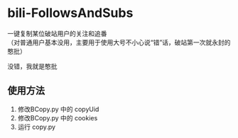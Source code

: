 # bili-FollowsAndSubs
一键复制某位破站用户的关注和追番  
（对普通用户基本没用，主要用于使用大号不小心说“错”话，破站第一次就永封的憨批） 

没错，我就是憨批  

## 使用方法
1. 修改BCopy.py 中的 copyUid
2. 修改BCopy.py 中的 cookies
3. 运行 copy.py
